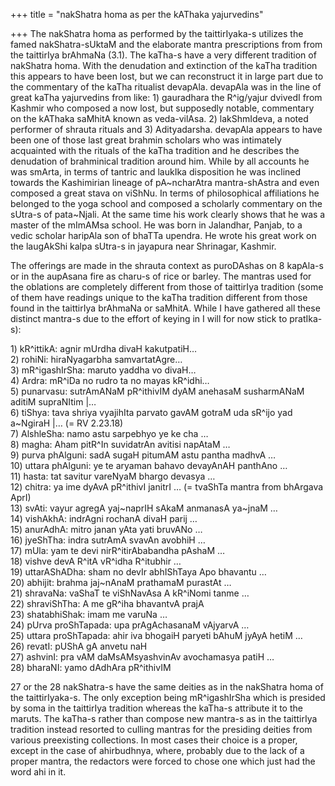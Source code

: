 +++
title = "nakShatra homa as per the kAThaka yajurvedins"

+++
The nakShatra homa as performed by the taittirIyaka-s utilizes the famed
nakShatra-sUktaM and the elaborate mantra prescriptions from from the
taittirIya brAhmaNa (3.1). The kaTha-s have a very different tradition
of nakShatra homa. With the denudation and extinction of the kaTha
tradition this appears to have been lost, but we can reconstruct it in
large part due to the commentary of the kaTha ritualist devapAla.
devapAla was in the line of great kaTha yajurvedins from like: 1)
gauradhara the R^ig/yajur dvivedI from Kashmir who composed a now lost,
but supposedly notable, commentary on the kAThaka saMhitA known as
veda-vilAsa. 2) lakShmIdeva, a noted performer of shrauta rituals and 3)
Adityadarsha. devapAla appears to have been one of those last great
brahmin scholars who was intimately acquainted with the rituals of the
kaTha tradition and he describes the denudation of brahminical tradition
around him. While by all accounts he was smArta, in terms of tantric and
laukIka disposition he was inclined towards the Kashimirian lineage of
pA\~ncharAtra mantra-shAstra and even composed a great stava on viShNu.
In terms of philosophical affiliations he belonged to the yoga school
and composed a scholarly commentary on the sUtra-s of pata\~Njali. At
the same time his work clearly shows that he was a master of the mImAMsa
school. He was born in Jalandhar, Panjab, to a vedic scholar haripAla
son of bhaTTa upendra. He wrote his great work on the laugAkShi kalpa
sUtra-s in jayapura near Shrinagar, Kashmir.

The offerings are made in the shrauta context as puroDAshas on 8
kapAla-s or in the aupAsana fire as charu-s of rice or barley. The
mantras used for the oblations are completely different from those of
taittirIya tradition (some of them have readings unique to the kaTha
tradition different from those found in the taittirIya brAhmaNa or
saMhitA. While I have gathered all these distinct mantra-s due to the
effort of keying in I will for now stick to pratIka-s):  

1\) kR^ittikA: agnir mUrdha divaH kakutpatiH…  
2\) rohiNi: hiraNyagarbha samvartatAgre…  
3\) mR^igashIrSha: maruto yaddha vo divaH…  
4\) Ardra: mR^iDa no rudro ta no mayas kR^idhi…  
5\) punarvasu: sutrAmANaM pR^ithivIM dyAM anehasaM susharmANaM aditiM
supraNItim |…  
6\) tiShya: tava shriya vyajihIta parvato gavAM gotraM uda sR^ijo yad
a\~NgiraH |… (= RV 2.23.18)  
7\) AlshleSha: namo astu sarpebhyo ye ke cha …  
8\) magha: Aham pitR^In suvidatrAn avitisi napAtaM …  
9\) purva phAlguni: sadA sugaH pitumAM astu pantha madhvA …  
10\) uttara phAlguni: ye te aryaman bahavo devayAnAH panthAno …  
11\) hasta: tat savitur vareNyaM bhargo devasya …  
12\) chitra: ya ime dyAvA pR^ithivI janitrI … (= tvaShTa mantra from
bhArgava AprI)  
13\) svAti: vayur agregA yaj\~naprIH sAkaM anmanasA ya\~jnaM …  
14\) vishAkhA: indrAgni rochanA divaH parij …  
15\) anurAdhA: mitro janan yAta yati bruvANo …  
16\) jyeShTha: indra sutrAmA svavAn avobhiH …  
17\) mUla: yam te devi nirR^itirAbabandha pAshaM …  
18\) vishve devA R^itA vR^idha R^itubhir …  
19\) uttarAShADha: sham no devIr abhIShTaya Apo bhavantu …  
20\) abhijit: brahma jaj\~nAnaM prathamaM purastAt …  
21\) shravaNa: vaShaT te viShNavAsa A kR^iNomi tanme …  
22\) shraviShTha: A me gR^iha bhavantvA prajA  
23\) shatabhiShak: imam me varuNa …  
24\) pUrva proShTapada: upa prAgAchasanaM vAjyarvA …  
25\) uttara proShTapada: ahir iva bhogaiH paryeti bAhuM jyAyA hetiM …  
26\) revatI: pUShA gA anvetu naH  
27\) ashvinI: pra vAM daMsAMsyashvinAv avochamasya patiH …  
28\) bharaNI: yamo dAdhAra pR^ithivIM

27 or the 28 nakShatra-s have the same deities as in the nakShatra homa
of the taittirIyaka-s. The only exception being mR^igashIrSha which is
presided by soma in the taittirIya tradition whereas the kaTha-s
attribute it to the maruts. The kaTha-s rather than compose new mantra-s
as in the taittirIya tradition instead resorted to culling mantras for
the presiding deities from various preexisting collections. In most
cases their choice is a proper, except in the case of ahirbudhnya,
where, probably due to the lack of a proper mantra, the redactors were
forced to chose one which just had the word ahi in it.
